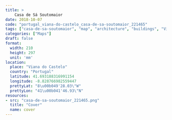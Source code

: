 ```yaml
---
title: > 
    Casa de Sá Soutomaior
date: 2018-10-07
code: "portugal_viana-do-castelo_casa-de-sa-soutomaior_221465"
tags: ["casa-de-sa-soutomaior", "map", "architecture", "buildings", "Viana do Castelo", "Portugal"]
categories: ["Maps"]
draft: false
format:
  width: 210
  height: 297
  unit: 'mm'
location:
  place: "Viana do Castelo"
  country: "Portugal"
  latitude: 41.693188316991154
  longitude: -8.828766982559447
  prettyLat: "8\u00b049'28.03\"W"
  prettyLon: "41\u00b041'46.93\"N"
resources:
- src: "casa-de-sa-soutomaior_221465.png"
  title: "Cover"
  name: cover
---
```

